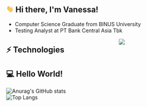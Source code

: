 ## <img src="https://raw.githubusercontent.com/ABSphreak/ABSphreak/master/gifs/Hi.gif" width="20px"> Hi there, I'm Vanessa!
* Computer Science Graduate from BINUS University
* Testing Analyst at PT Bank Central Asia Tbk
<img align='right' src='https://media.giphy.com/media/73Os0o1uTQocA0UfLI/giphy.gif' width='200"'>

## ⚡ Technologies

## 💻 Hello World!
![Anurag's GitHub stats](https://github-readme-stats.vercel.app/api?username=vanessaaurellia&show_icons=true&theme=tokyonight)
<br>
![Top Langs](https://github-readme-stats.vercel.app/api/top-langs/?username=vanessaaurellia&layout=compact&theme=tokyonight)

